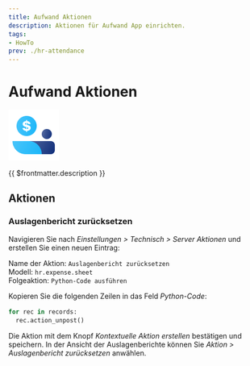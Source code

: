 ```yaml
---
title: Aufwand Aktionen
description: Aktionen für Aufwand App einrichten.
tags:
- HowTo
prev: ./hr-attendance
---
```

# Aufwand Aktionen
![icons_odoo_hr_expense](attachments/icons_odoo_hr_expense.png)

{{ $frontmatter.description }}

## Aktionen

### Auslagenbericht zurücksetzen

Navigieren Sie nach *Einstellungen > Technisch > Server Aktionen* und erstellen Sie einen neuen Eintrag:

Name der Aktion: `Auslagenbericht zurücksetzen`\
Modell: `hr.expense.sheet`\
Folgeaktion: `Python-Code ausführen`

Kopieren Sie die folgenden Zeilen in das Feld *Python-Code*:

```python
for rec in records:  
  rec.action_unpost()
```

Die Aktion mit dem Knopf *Kontextuelle Aktion erstellen* bestätigen und speichern. In der Ansicht der Auslagenberichte können Sie *Aktion > Auslagenbericht zurücksetzen* anwählen.